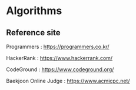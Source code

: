 # Algorithms

## Reference site
Programmers : https://programmers.co.kr/ 

HackerRank : https://www.hackerrank.com/ 

CodeGround : https://www.codeground.org/

Baekjoon Online Judge : https://www.acmicpc.net/
